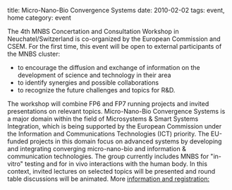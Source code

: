 title: Micro-Nano-Bio Convergence Systems
date: 2010-02-02 
tags: event, home
category: event

The 4th MNBS Concertation and Consultation Workshop in Neuchatel/Switzerland is co-organized by the European Commission and CSEM. For the first time, this event will be open to external participants of the MNBS cluster:
<!--break-->
* to encourage the diffusion and exchange of information on the development of science and technology in their area  
* to identify synergies and possible collaborations  
* to recognize the future challenges and topics for R&D.  

The workshop will combine FP6 and FP7 running projects and invited presentations on relevant topics. Micro-Nano-Bio Convergence Systems is a major domain within the field of Microsystems & Smart Systems Integration, which is being supported by the European Commission under the Information and Communications Technologies (ICT) priority. The EU-funded projects in this domain focus on advanced systems by developing and integrating converging micro-nano-bio and information & communication technologies. The group currently includes MNBS for "in-vitro" testing and for in vivo interactions with the human body. In this context, invited lectures on selected topics will be presented and round table discussions will be animated.
More [information and registration:](http://cordis.europa.eu/fp7/ict/micro-nanosystems/events-20100215-16-4thmnbs_en.html.)